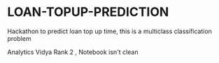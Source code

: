 # LOAN-TOPUP-PREDICTION
Hackathon to predict loan top up time, this is a multiclass classification problem

Analytics Vidya Rank 2 , Notebook isn't clean
